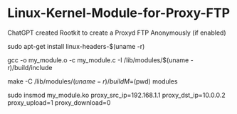 # Linux-Kernel-Module-for-Proxy-FTP
ChatGPT created Rootkit to create a Proxyd FTP Anonymously (if enabled)

sudo apt-get install linux-headers-$(uname -r)

gcc -o my_module.o -c my_module.c -I /lib/modules/$(uname -r)/build/include

make -C /lib/modules/$(uname -r)/build M=$(pwd) modules

sudo insmod my_module.ko proxy_src_ip=192.168.1.1 proxy_dst_ip=10.0.0.2 proxy_upload=1 proxy_download=0
